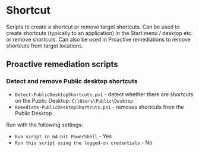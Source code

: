 # Shortcut

Scripts to create a shortcut or remove target shortcuts. Can be used to create shortcuts (typically to an application) in the Start menu / desktop etc. or remove shortcuts. Can also be used in Proactive remediations to remove shortcuts from target locations.

## Proactive remediation scripts

### Detect and remove Public desktop shortcuts

* `Detect-PublicDesktopShortcuts.ps1` - detect whether there are shortcuts on the Public Desktop: `C:\Users\Public\Desktop`
* `Remediate-PublicDesktopShortcuts.ps1` - removes shortcuts from the Public Desktop

Run with the following settings:

* `Run script in 64-bit PowerShell` - Yes
* `Run this script using the logged-on credentials` - No

